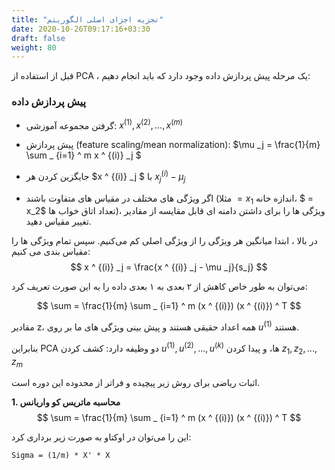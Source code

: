 ```yaml
---
title: "تجزیه اجزای اصلی الگوریتم"
date: 2020-10-26T09:17:16+03:30
draft: false
weight: 80
---
```


قبل از استفاده از PCA ، یک مرحله پیش پردازش داده وجود دارد که باید انجام دهیم:

### پیش پردازش داده

- گرفتن مجموعه آموزشی: $x^{(1)}, x^{(2)}, ... , x^{(m)}$
- پیش پردازش (feature scaling/mean normalization):
$\mu _j = \frac{1}{m} \sum _ {i=1} ^ m x ^ {(i)} _j  $

- جایگزین کردن هر $x ^ {(i)} _j $ با $x ^ {(i)} _j - \mu _j$
- اگر ویژگی های مختلف در مقیاس های متفاوت باشند (مثلا $= x_1$ اندازه خانه، $ = x_2$ تعداد اتاق خواب ها)،
ویژگی ها را برای داشتن دامنه ای قابل مقایسه از مقادیر تغییر مقیاس دهید.



در بالا ، ابتدا میانگین هر ویژگی را از ویژگی اصلی کم می‌کنیم. سپس تمام ویژگی ها را مقیاس بندی می کنیم:
$$
x ^ {(i)} _j = \frac{x ^ {(i)} _j - \mu _j}{s_j}
$$

می‌توان به طور خاص کاهش از ۲ بعدی به ۱ بعدی داده را به این صورت تعریف کرد:

$$
\sum  = \frac{1}{m} \sum _ {i=1} ^ m (x ^ {(i)}) (x ^ {(i)}) ^ T
$$

مقادیر z، همه اعداد حقیقی هستند و پیش بینی ویژگی های ما بر روی $u ^{(1)}$ هستند.

بنابراین PCA دو وظیفه دارد: 
کشف کردن $u^{(1)}, u^{(2)}, ..., u^{(k)}$ ها، 
و پیدا کردن $z_1, z_2, ... , z_m$

اثبات ریاضی برای روش زیر پیچیده و فراتر از محدوده این دوره است.

**1. محاسبه ماتریس کو واریانس**
$$
\sum  = \frac{1}{m} \sum _ {i=1} ^ m (x ^ {(i)}) (x ^ {(i)}) ^ T
$$

این را می‌توان در اوکتاو به صورت زیر برداری کرد:

<div align="left">

```
Sigma = (1/m) * X' * X
```

</div>

